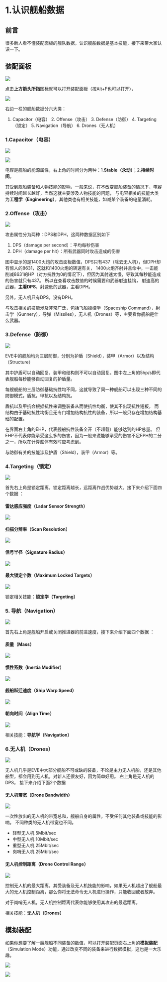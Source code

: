 # 1.认识舰船数据

## 前言

很多新人看不懂装配面板的舰队数据，认识舰船数据是基本技能，接下来带大家认识一下。

## 装配面板

![](../.gitbook/assets/QQ截图20210815153519.png)

点击**上方箭头所指**图标就可以打开装配面板（按Alt+F也可以打开），

![](../.gitbook/assets/QQ截图20210815154129.png)

右边一栏的舰船数据分六大类：

1. Capacitor（电容） 2. Offense（攻击） 3. Defense（防御） 4. Targeting（锁定） 5. Navigation（导航） 6. Drones（无人机）

### 1.Capacitor（电容）

![](../.gitbook/assets/QQ图片20210815155521.png)

![](../.gitbook/assets/QQ图片20210815155606.png)

电容是舰船的能源属性，右上角的时间分为两种：1.**Stable（永动）**；2.**持续时间**。 

其受到舰船装备和人物技能的影响，一般来说，在不改变舰船装备的情况下，电容持续时间越长越好，当然这就主要涉及人物技能的问题， 与电容相关的技能大类为**工程学（Engineering）**，其他类也有相关技能，如减某个装备的电量消耗。

### 2.Offense（攻击）

![](../.gitbook/assets/QQ图片20210815155727.png)

攻击属性分为两种：DPS和DPH，这两种数据区别如下

1. DPS（damage per second）：平均每秒伤害
2. DPH（damage per hit）：所有武器同时攻击造成的伤害

图中显示的是1400火炮的攻击面板数值，DPS只有437（除去无人机），但DPH却有惊人的8631，这就和1400火炮的转速有关， 1400火炮齐射并且命中，一击能削减8631的HP（对方抗性为0的情况下），但因为其射速太慢，导致其每秒能造成的伤害就只有437。 所以在查看攻击数值的时候需要和武器射速挂钩， 射速高的武器，**主看DPS**，射速低的武器，主看DPH。 

另外，无人机只有DPS，没有DPH。 

与攻击相关的技能涉及非常广泛，包括飞船操控学（Spaceship Command），射击学（Gunnery），导弹（Missiles），无人机（Drones）等，主要看你舰船是什么武器。

### 3.Defense（防御）

![](../.gitbook/assets/QQ截图20210815162222.jpg)

EVE中的舰船均为三层防御，分别为护盾（Shield），装甲（Armor）以及结构（Structure）

其中护盾可以自动回复，装甲和结构则不可以自动回复。图中左上角的5hp/s即代表舰船每秒能够自动回复的护盾量。

每艘舰船的三层防御基础抗性均不同，这就导致了同一种舰船可以出现三种不同的防御模式，盾抗，甲抗以及结构抗。

盾抗以及甲抗会根据抗性来调整装备从而使抗性均衡，使其不出现抗性短板， 而结构由于基础抗性均衡且无专门增加结构抗性的装备，所以一般只存在增加结构基础的配置。

在界面右上角的EHP，代表舰船抗性装备全开（不超载）能够达到的HP总量。 但EHP不代表你能承受这么多的伤害，因为一般来说能够承受的伤害不足EPH的二分之一，所以在计算船体有效时应考虑到。

与防御有关的技能涉及护盾（Shield），装甲（Armor）等。 

### 4.Targeting（锁定）

![](../.gitbook/assets/QQ图片20210815162643.png)

首先右上角是锁定距离，锁定距离越长，远距离作战优势越大。接下来介绍下面四个数据 ：

#### 雷达感应强度（Ladar Sensor Strength）

![](../.gitbook/assets/QQ截图20210815163242.jpg)

#### 扫描分辨率（Scan Resolution）

![](../.gitbook/assets/QQ截图20210815163354.jpg)

#### 信号半径（Signature Radius）

![](../.gitbook/assets/QQ截图20210815163425.jpg)

#### 最大锁定个数（Maximum Locked Targets）

![](../.gitbook/assets/QQ截图20210815163511.jpg)

锁定相关技能：**锁定学（Targeting）**

### 5. 导航（Navigation）

![](../.gitbook/assets/QQ截图20210815163822.jpg)

首先右上角是舰船开启或关闭推进器的前进速度，接下来介绍下面四个数据 ：

#### 质量（Mass）

![](../.gitbook/assets/QQ截图20210815164157.jpg)

#### 惯性系数（Inertia Modifier） 

![](../.gitbook/assets/QQ截图20210815164219.jpg)

#### 舰船跃迁速度（Ship Warp Speed）

![](../.gitbook/assets/QQ截图20210815164239.jpg)

#### 朝向时间（Align Time）

![](../.gitbook/assets/QQ截图20210815164249.jpg)

相关技能：**导航学（Navigation）**

### 6.无人机（Drones）

![](../.gitbook/assets/QQ截图20210815164651.jpg)

无人机几乎是EVE中大部分舰船不可或缺的装备，不论是主力无人机船，还是其他船型，都会用到无人机，对新人还很友好，因为简单好用。 右上角是无人机的DPS， 接下来介绍下面2个数据

#### 无人机带宽（Drone Bandwidth）

![](../.gitbook/assets/QQ截图20210815165019.jpg)

一次性放出的无人机的带宽总和，舰船自身的属性，不受任何其他装备或技能的影响。 不同种类的无人机带宽也不同。

* 轻型无人机 5Mbit/sec 
* 中型无人机 10Mbit/sec 
* 重型无人机 25Mbit/sec 
* 岗哨无人机 25Mbit/sec

#### 无人机控制距离（Drone Control Range） 

![](../.gitbook/assets/QQ截图20210815165326.jpg)

控制无人机的最大距离，其受装备及无人机技能的影响，如果无人机超出了舰船最大的无人机控制距离，那么你将无法命令无人机进行操作，只能收回或者放弃。 

对于岗哨无人机，无人机控制距离代表你能够使用其攻击的最远距离。

相关技能：**无人机（Drones）**

## 模拟装配

如果你想要了解一艘舰船不同装备的数值，可以打开装配页面右上角的**模拟装配**（Simulation Mode）功能，通过改变不同的装备来进行数据模拟，这也是一大乐趣。

![](../.gitbook/assets/QQ截图20210815165752.jpg)

![](../.gitbook/assets/QQ截图20210815165804.jpg)
